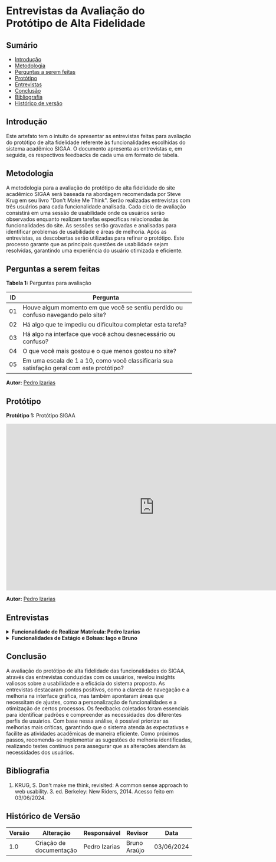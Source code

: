 # Entrevistas da Avaliação do Protótipo de Alta Fidelidade

## Sumário
* [Introdução](#introdução)
* [Metodologia](#metodologia)
* [Perguntas a serem feitas](#perguntas-a-serem-feitas)
* [Protótipo](#protótipo)
* [Entrevistas](#entrevistas)
* [Conclusão](#conclusão)
* [Bibliografia](#bibliografia)
* [Histórico de versão](#histórico-de-versão)

## Introdução
Este artefato tem o intuito de apresentar as entrevistas feitas para avaliação do protótipo de alta fidelidade referente às funcionalidades escolhidas do sistema acadêmico SIGAA. O documento apresenta as entrevistas e, em seguida, os respectivos feedbacks de cada uma em formato de tabela.

## Metodologia 

A metodologia para a avaliação do protótipo de alta fidelidade do site acadêmico SIGAA será baseada na abordagem recomendada por Steve Krug em seu livro "Don't Make Me Think". Serão realizadas entrevistas com três usuários para cada funcionalidade analisada. Cada ciclo de avaliação consistirá em uma sessão de usabilidade onde os usuários serão observados enquanto realizam tarefas específicas relacionadas às funcionalidades do site. As sessões serão gravadas e analisadas para identificar problemas de usabilidade e áreas de melhoria. Após as entrevistas, as descobertas serão utilizadas para refinar o protótipo. Este processo garante que as principais questões de usabilidade sejam resolvidas, garantindo uma experiência do usuário otimizada e eficiente.

## Perguntas a serem feitas

**Tabela 1:** Perguntas para avaliação

| ID | Pergunta |
|----|----------|
| 01 | Houve algum momento em que você se sentiu perdido ou confuso navegando pelo site? |
| 02 | Há algo que te impediu ou dificultou completar esta tarefa? |
| 03 | Há algo na interface que você achou desnecessário ou confuso? |
| 04 | O que você mais gostou e o que menos gostou no site? |
| 05 | Em uma escala de 1 a 10, como você classificaria sua satisfação geral com este protótipo? |

**Autor:** [Pedro Izarias](https://github.com/Izarias)

## Protótipo 

**Protótipo 1:** Protótipo SIGAA

<iframe style="border: 1px solid rgba(0, 0, 0, 0.1);" width="800" height="450" src="https://www.figma.com/embed?embed_host=share&url=https%3A%2F%2Fwww.figma.com%2Fproto%2F3Qt3vMB1AUpiALPp5dQCLG%2FPrototipo-SIGAA%3Fnode-id%3D7-862%26t%3DxobtamRuuTa4jGEU-1%26scaling%3Dscale-down%26content-scaling%3Dfixed%26page-id%3D7%253A860%26starting-point-node-id%3D7%253A862" allowfullscreen></iframe>

**Autor:** [Pedro Izarias](https://github.com/Izarias)

## Entrevistas

<details>
<summary size="20"><b>Funcionalidade de Realizar Matrícula: Pedro Izarias</b></summary>

**Vídeo 1:** Avaliação feita com Erika Iwakiri

<iframe width="848" height="480" src="https://www.youtube.com/embed/rEr8jfApXGA" title="" frameborder="0" allow="accelerometer; autoplay; clipboard-write; encrypted-media; gyroscope; picture-in-picture; web-share" referrerpolicy="strict-origin-when-cross-origin" allowfullscreen></iframe>

**Tabela 2:** Respostas para avaliação

| ID | Pergunta | Resposta |
|----|----------|----------|
| 01 | Houve algum momento em que você se sentiu perdido ou confuso navegando pelo site? | Não, foi bem fácil de navegar e não precisei buscar ajuda. |
| 02 | Há algo que te impediu ou dificultou completar esta tarefa? | Não, não teve nada que me impediu ou dificultou. |
| 03 | Há algo na interface que você achou desnecessário ou confuso? | Não, tudo o que estava na interface era o que precisava estar e as informações foram diretas e essenciais. |
| 04 | O que você mais gostou e o que menos gostou no site? | O site está bem moderno, as palhetas de cores estão boas e não tem nenhum código confuso na interface, por exemplo o código das aulas que no SIGAA seria 2M34, não preciso buscar ajuda para interpretar, já está no formato normal de horas. |
| 05 | Em uma escala de 1 a 10, como você classificaria sua satisfação geral com este protótipo? | Acho que 10 porque nós precisamos de uma mudança no SIGAA e essa interface é uma mudança nova mais bem moderna e fácil de navegar. |

**Autor:** [Pedro Izarias](https://github.com/Izarias)

</details>

<details>
<summary size="20"><b>Funcionalidades de Estágio e Bolsas: Iago e Bruno</b></summary>

**Vídeo 2:** Avaliação feita com Elder

<iframe width="853" height="480" src="https://www.youtube.com/embed/TX6qV-nLwuQ" title="Entrevista prototipo alta fidelidade - SIGAA - IHC" frameborder="0" allow="accelerometer; autoplay; clipboard-write; encrypted-media; gyroscope; picture-in-picture; web-share" referrerpolicy="strict-origin-when-cross-origin" allowfullscreen></iframe>

**Tabela 3:** Respostas para avaliação com Elder

| ID | Pergunta | Resposta |
|----|----------|----------|
| 01 | Houve algum momento em que você se sentiu perdido ou confuso navegando pelo site? | Não, o site está bem ergonômico e deu para encontrar tudo bem fácil e rápido e bem sinalizado. |
| 02 | Há algo que te impediu ou dificultou completar esta tarefa? | Não. |
| 03 | Há algo na interface que você achou desnecessário ou confuso? | Não, achei bem tranquilo de mexer. |
| 04 | O que você mais gostou e o que menos gostou no site? | O que mais gostei foi a facilidade de acesso que era o que eu queria, pelo próprio menu, conseguir navegar e chegar onde eu queria e talvez o que menos gostei foi ter que usar muitos cliques. |
| 05 | Em uma escala de 1 a 10, como você classificaria sua satisfação geral com este protótipo? | Eu acho que um 8 ou 9. |

**Autores:** [Iago Passaglia](https://github.com/brunocva) e [Bruno Araújo](https://github.com/brunocva)

**Vídeo 3:** Avaliação feita com Melina

<iframe width="853" height="480" src="https://www.youtube.com/embed/Pk0LIAXK87U" title="Entrevista Melina - Prototipo de alta fidelidade IHC - grupo 2" frameborder="0" allow="accelerometer; autoplay; clipboard-write; encrypted-media; gyroscope; picture-in-picture; web-share" referrerpolicy="strict-origin-when-cross-origin" allowfullscreen></iframe>

**Tabela 4:** Respostas para avaliação com Melina

| ID | Pergunta | Resposta |
|----|----------|----------|
| 01 | Houve algum momento em que você se sentiu perdido ou confuso navegando pelo site? | Não, achei tudo bem intuitivo e bem fácil de achar e bem setorizadas as informações. |
| 02 | Há algo que te impediu ou dificultou completar esta tarefa? | Não. |
| 03 | Há algo na interface que você achou desnecessário ou confuso? | Não. |
| 04 | O que você mais gostou e o que menos gostou no site? | Gostei que ele estava bem simplificado, intuitivo e com as caixas separadas com cada assunto e não teve nada que não gostei. |
| 05 | Em uma escala de 1 a 10, como você classificaria sua satisfação geral com este protótipo? | 9 ou 10 porque sou uma pessoa que costuma ter dificuldades com sites e achei bem fácil, só ter tempo para ler as informações. |

**Autores:** [Iago Passaglia](https://github.com/brunocva) e [Bruno Araújo](https://github.com/brunocva)

**Vídeo 4:** Avaliação feita com Marina

<iframe width="1120" height="630" src="https://www.youtube.com/embed/kz3BlI5lY-0" title="Entrevista Marina Lara - Prototipo de alta fidelidade - Grupo 2  IHC" frameborder="0" allow="accelerometer; autoplay; clipboard-write; encrypted-media; gyroscope; picture-in-picture; web-share" referrerpolicy="strict-origin-when-cross-origin" allowfullscreen></iframe>

**Tabela 5:** Respostas para avaliação com Marina

| ID | Pergunta | Resposta |
|----|----------|----------|
| 01 | Houve algum momento em que você se sentiu perdido ou confuso navegando pelo site? | Não, achou intuitivo |
| 02 | Há algo que te impediu ou dificultou completar esta tarefa? | Não. |
| 03 | Há algo na interface que você achou desnecessário ou confuso? | Não. |
| 04 | O que você mais gostou e o que menos gostou no site? | Gostou do design do site e não gostou que tinha mais de uma aba com a palavra "acompanhamento" e ficou confuso. |
| 05 | Em uma escala de 1 a 10, como você classificaria sua satisfação geral com este protótipo? | 9 ou 10 porque sou uma pessoa que costuma ter dificuldades com sites e achei bem fácil, só ter tempo para ler as informações. |

**Autores:** [Iago Passaglia](https://github.com/brunocva) e [Bruno Araújo](https://github.com/brunocva)

</details>

## Conclusão

A avaliação do protótipo de alta fidelidade das funcionalidades do SIGAA, através das entrevistas conduzidas com os usuários, revelou insights valiosos sobre a usabilidade e a eficácia do sistema proposto. As entrevistas destacaram pontos positivos, como a clareza de navegação e a melhoria na interface gráfica, mas também apontaram áreas que necessitam de ajustes, como a personalização de funcionalidades e a otimização de certos processos. Os feedbacks coletados foram essenciais para identificar padrões e compreender as necessidades dos diferentes perfis de usuários. Com base nessa análise, é possível priorizar as melhorias mais críticas, garantindo que o sistema atenda às expectativas e facilite as atividades acadêmicas de maneira eficiente. Como próximos passos, recomenda-se implementar as sugestões de melhoria identificadas, realizando testes contínuos para assegurar que as alterações atendam às necessidades dos usuários.

## Bibliografia

1. KRUG, S. Don't make me think, revisited: A common sense approach to web usability. 3. ed. Berkeley: New Riders, 2014. Acesso feito em 03/06/2024.

## Histórico de Versão

| Versão | Alteração                       | Responsável   | Revisor       | Data       |
|--------|---------------------------------|---------------|---------------|------------|
| 1.0    | Criação de documentação         | Pedro Izarias | Bruno Araújo  | 03/06/2024 |
